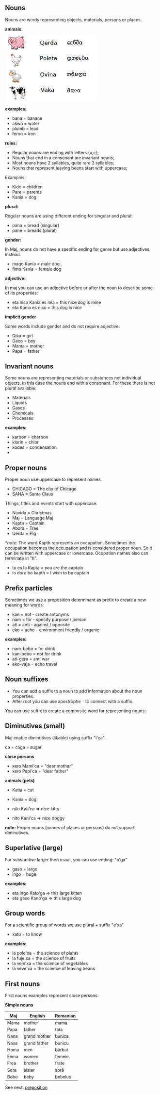 ## Nouns

Nouns are words representing objects, materials, persons or places.  

**animals:**

<img src="demo/maj-animals.png" alt="Maj Animals" width="300"></img>

**examples:**

* bana    = banana
* akwa    = water
* plumb   = lead
* feron   = iron


**rules:**

* Regular nouns are ending with letters {`a`,`e`};
* Nouns that end in a consonant are invariant nouns;
* Most nouns have 2 syllables, quite rare 3 syllables;
* Nouns that represent leaving beens start with uppercase;

Examples:

* Kide   = children    
* Pare   = parents 
* Kania  = dog

**plural:**

Regular nouns are using different ending for singular and plural:

* pana   = bread  (singular)
* pane   = breads (plural)

**gender:**

In Maj, nouns do not have a specific ending for genre but use adjectives instead.

* maqo Kania = male dog 
* fimo Kania = female dog 

**adjective:**

In maj you can use an adjective before or after the noun to describe some of its properties: 

* eta niso Kania es mia = this nice dog is mine
* eta Kania es niso = this dog is nice

**implicit gender**

Some words include gender and do not require adjective.

* Qika = girl 
* Gaco = boy
* Mama = mother
* Papa = father

## Invariant nouns

Some nouns are representing materials or substances not individual objects. In this case the nouns end with a consonant. For these there is not plural available:

* Materials
* Liquids
* Gases
* Chemicals
* Processes

**examples:**

* karbon = charbon
* klorin = chlor
* kodes  = condensation
* 


## Proper nouns

Proper noun use uppercase to represent names. 

* CHICAGO   = The city of Chicago
* SANA      = Santa Claus

Things, titles and events start with uppercase.

* Navida    = Christmas 
* Maj       = Language Maj
* Kapta     = Captain
* Abora     = Tree      
* Qerda     = Pig

**note:* The word Kapth represents an occupation. Sometimes the occupation becomes the occupation and is considered proper noun. So it can be written with uppercase or lowercase. Ocupation names also can terminate in "h". 

* tu es la Kapta = you are the captain
* io doru bo kapth = I wish to be captain

## Prefix particles

Sometimes we use a preposition determinant as prefix to create a new meaning for words:

* kan  = not  - create antonyms
* nam  = for  - specify purpose / person
* ati  = anti - against / opposite 
* eko  = acho - environment friendly / organic

**examples:**

* nam-bebo = for drink
* kan-bebo = not for drink
* ati-gera = anti war
* eko-vaja = echo travel
   
## Noun suffixes

* You can add a suffix to a noun to add information about the noun properties.
* After root you can use apostrophe `'` to connect with a suffix.

You can use suffix to create a composite word for representing nouns:

## Diminutives (small)

Maj enable diminutives (likable) using suffix "i'ca". 

ca = caga = sugar

**close persons**

* xero Mami'ca  = "dear mother"
* xero Papi'ca  = "dear father"

**animals (pets)**

* Katia = cat
* Kania = dog

* nito Kati'ca => nice kitty
* nito Kani'ca => nice doggy

**note:** Proper nouns (names of places or persons) do not support diminutives.

## Superlative (large)

For substantive larger then usual, you can use ending: "o'ga"

* gaso = large
* ingo = huge

**examples:**

* eta ingo Kato'ga => this large kitten
* eta gaso Kano'ga => this large dog

## Group words

For a scientific group of words we use plural + suffix "e'xa"

* xatu = to know

**examples:**

* la pole'xa = the science of plants
* la fuje'xa = the science of fruits
* la veje'xa = the science of vegetables
* la veve'xa = the science of leaving beans

## First nouns

First nouns examples represent close persons:

**Simple nouns**

Maj     | English        | Romanian
--------|----------------|-----------------
Mama    | mother         | mama
Papa    | father         | tata
Nana    | grand mother   | bunica
Naxa    | grand father   | bunicu
Homa    | men            | bărbat
Fema    | women          | femeie
Frea    | brother        | frate
Sora    | sister         | soră
Bobo    | beby           | bebelus
       

See next: [preposition](preposition.md)

